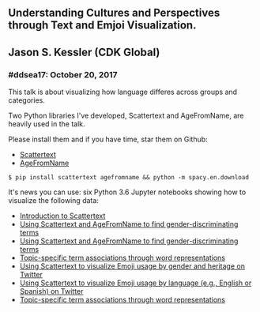 ## Understanding Cultures and Perspectives through Text and Emjoi Visualization.
## Jason S. Kessler (CDK Global)
### #ddsea17: October 20, 2017

This talk is about visualizing how language differes across groups and categories.  

Two Python libraries I've developed, Scattertext and AgeFromName, are heavily used in the talk.

Please install them and if you have time, star them on Github:

- [Scattertext](https://github.com/JasonKessler/scattertext)
- [AgeFromName](https://github.com/JasonKessler/agefromname)

`$ pip install scattertext agefromname && python -m spacy.en.download`

It's news you can use: six Python 3.6 Jupyter notebooks showing how to visualize the following data:

- [Introduction to Scattertext](https://nbviewer.jupyter.org/github/JasonKessler/NLPDaySeattle2017/blob/master/Scattertext-Intro-Part-1.ipynb)
- [Using Scattertext and AgeFromName to find gender-discriminating terms](https://nbviewer.jupyter.org/github/JasonKessler/NLPDaySeattle2017/blob/master/Scattertext-Intro-Part-1.ipynb)
- [Using Scattertext and AgeFromName to find gender-discriminating terms](https://nbviewer.jupyter.org/github/JasonKessler/NLPDaySeattle2017/blob/master/Scattertext-Intro-Part-2.ipynb)
- [Topic-specific term associations through word representations](https://nbviewer.jupyter.org/github/JasonKessler/NLPDaySeattle2017/blob/master/Scattertext-Intro-Part-3.ipynb)
- [Using Scattertext to visualize Emoji usage by gender and heritage on Twitter](https://nbviewer.jupyter.org/github/JasonKessler/NLPDaySeattle2017/blob/master/Emoji-Gender-Heritage-Part-4.ipynb)
- [Using Scattertext to visualize Emoji usage by language (e.g., English or Spanish) on Twitter](https://nbviewer.jupyter.org/github/JasonKessler/NLPDaySeattle2017/blob/master/Emoji-and-Language-In-the-US-Part-5.ipynb)
- [Topic-specific term associations through word representations](https://nbviewer.jupyter.org/github/JasonKessler/NLPDaySeattle2017/blob/master/Scattertext-Intro-Part-3.ipynb)

